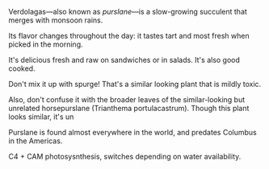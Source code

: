 Verdolagas—also known as _purslane_—is a slow-growing succulent that merges with monsoon rains.

Its flavor changes throughout the day: it tastes tart and most fresh when picked in the morning.

It's delicious fresh and raw on sandwiches or in salads. It's also good cooked.

Don't mix it up with spurge! That's a similar looking plant that is mildly toxic.

Also, don't confuse it with the broader leaves of the similar-looking but unrelated horsepurslane (Trianthema portulacastrum). Though this plant looks similar, it's un

Purslane is found almost everywhere in the world, and predates Columbus in the Americas.

C4 + CAM photosysnthesis, switches depending on water availability.
